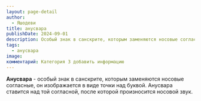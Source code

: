 ```yaml
---
layout: page-detail
author:
  - Яшодеви
title: анусвара
publishDate: 2024-09-01
description: Особый знак в санскрите, которым заменяются носовые согласные, он изображается в виде точки над буквой. Анусвара ставится над той согласной, после которой произносится носовой звук.
tags:
  - анусвара
image: 
комментарий: Категория 3 добавить информацию
---
```

**Анусвара** - особый знак в санскрите, которым заменяются носовые согласные, он изображается в виде точки над буквой. Анусвара ставится над той согласной, после которой произносится носовой звук.

